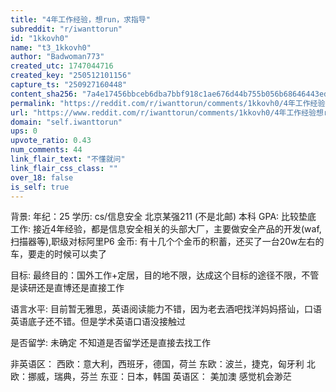 ```yaml
---
title: "4年工作经验，想run，求指导"
subreddit: "r/iwanttorun"
id: "1kkovh0"
name: "t3_1kkovh0"
author: "Badwoman773"
created_utc: 1747044716
created_key: "250512101156"
capture_ts: "250927160448"
content_sha256: "7a4e17456bbceb6dba7bbf918c1ae676d44b755b056b68646443edc1f8cb34d5"
permalink: "https://reddit.com/r/iwanttorun/comments/1kkovh0/4年工作经验想run求指导/"
url: "https://www.reddit.com/r/iwanttorun/comments/1kkovh0/4年工作经验想run求指导/"
domain: "self.iwanttorun"
ups: 0
upvote_ratio: 0.43
num_comments: 44
link_flair_text: "不懂就问"
link_flair_css_class: ""
over_18: false
is_self: true
---
```


背景: 年纪：25 学历: cs/信息安全 北京某强211 (不是北邮) 本科 GPA:
比较垫底 工作:
接近4年经验，都是信息安全相关的头部大厂，主要做安全产品的开发(waf,扫描器等),职级对标阿里P6
金币: 有十几个个金币的积蓄，还买了一台20w左右的车，要走的时候可以卖了

目标:
最终目的：国外工作+定居，目的地不限，达成这个目标的途径不限，不管是读研还是直博还是直接工作

语言水平:
目前暂无雅思，英语阅读能力不错，因为老去酒吧找洋妈妈搭讪，口语英语底子还不错。但是学术英语口语没接触过

是否留学: 未确定 不知道是否留学还是直接去找工作

非英语区： 西欧：意大利，西班牙，德国，荷兰 东欧：波兰，捷克，匈牙利
北欧：挪威，瑞典，芬兰 东亚：日本，韩国 英语区： 美加澳 感觉机会渺茫
